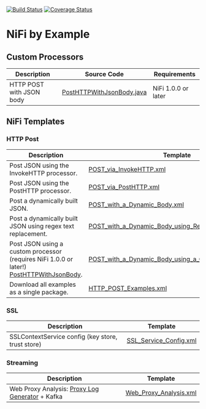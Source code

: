 [![Build Status](https://travis-ci.org/zezutom/NiFiByExample.svg?branch=master)](https://travis-ci.org/zezutom/NiFiByExample)
[![Coverage Status](https://coveralls.io/repos/github/zezutom/NiFiByExample/badge.svg?branch=master)](https://coveralls.io/github/zezutom/NiFiByExample?branch=master)

# NiFi by Example

## Custom Processors
|  Description | Source Code | Requirements |
| ------------- | ------------- |-----------|
| HTTP POST with JSON body | [PostHTTPWithJsonBody.java](nifi-processors/src/main/java/org/zezutom/processors/nifi/example/PostHTTPWithJsonBody.java) | NiFi 1.0.0 or later |

## NiFi Templates
### HTTP Post
|  Description | Template |
| ------------- | ------------- |
| Post JSON using the InvokeHTTP processor.  | [POST_via_InvokeHTTP.xml](https://raw.githubusercontent.com/zezutom/NiFiByExample/master/templates/http_post/POST_via_InvokeHTTP.xml)  |
| Post JSON using the PostHTTP processor.  | [POST_via_PostHTTP.xml](https://raw.githubusercontent.com/zezutom/NiFiByExample/master/templates/http_post/POST_via_PostHTTP.xml)  |
| Post a dynamically built JSON.  | [POST_with_a_Dynamic_Body.xml](https://raw.githubusercontent.com/zezutom/NiFiByExample/master/templates/http_post/POST_with_a_Dynamic_Body.xml)  |
| Post a dynamically built JSON using regex text replacement.  | [POST_with_a_Dynamic_Body_using_ReplaceText.xml](https://raw.githubusercontent.com/zezutom/NiFiByExample/master/templates/http_post/POST_with_a_Dynamic_Body_using_ReplaceText.xml)  |
| Post JSON using a custom processor (requires NiFi 1.0.0 or later!) [PostHTTPWithJsonBody](nifi-processors/src/main/java/org/zezutom/processors/nifi/example/PostHTTPWithJsonBody.java).  | [POST_with_a_Dynamic_Body_using_a_Custom_Processor.xml](https://raw.githubusercontent.com/zezutom/NiFiByExample/master/templates/http_post/POST_with_a_Dynamic_Body_using_a_Custom_Processor.xml)  |
| Download all examples as a single package.  | [HTTP_POST_Examples.xml](https://raw.githubusercontent.com/zezutom/NiFiByExample/master/templates/http_post/HTTP_POST_Examples.xml)  |

### SSL
| Description  | Template |
| ------------- | ------------- |
| SSLContextService config (key store, trust store)  | [SSL_Service_Config.xml](https://raw.githubusercontent.com/zezutom/NiFiByExample/master/templates/ssl/SSL_Service_Config.xml)  |

### Streaming
| Description  | Template |
| ------------- | ------------- |
| Web Proxy Analysis: [Proxy Log Generator](https://github.com/zezutom/proxy-log-generator) + Kafka  | [Web_Proxy_Analysis.xml](https://raw.githubusercontent.com/zezutom/NiFiByExample/master/templates/streaming/web_proxy_analysis.xml)  |

